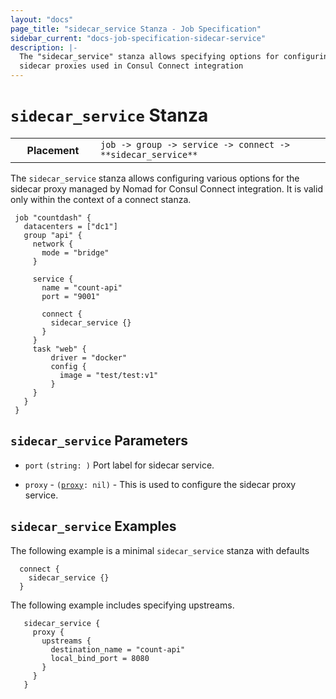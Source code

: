 ```yaml
---
layout: "docs"
page_title: "sidecar_service Stanza - Job Specification"
sidebar_current: "docs-job-specification-sidecar-service"
description: |-
  The "sidecar_service" stanza allows specifying options for configuring
  sidecar proxies used in Consul Connect integration
---
```


# `sidecar_service` Stanza

<table class="table table-bordered table-striped">
  <tr>
    <th width="120">Placement</th>
    <td>
      <code>job -> group -> service -> connect -> **sidecar_service** </code>
    </td>
  </tr>
</table>

The `sidecar_service` stanza allows configuring various options for
the sidecar proxy managed by Nomad for Consul Connect integration.
It is valid only within the context of a connect stanza.

```hcl
 job "countdash" {
   datacenters = ["dc1"]
   group "api" {
     network {
       mode = "bridge"
     }

     service {
       name = "count-api"
       port = "9001"

       connect {
         sidecar_service {}
       }
     }
     task "web" {
         driver = "docker"
         config {
           image = "test/test:v1"
         }
     }
   }
 }

```

## `sidecar_service` Parameters

- `port` `(string: )` Port label for sidecar service.

- `proxy` - <code>([proxy][]: nil)</code> - This is used to configure the sidecar proxy service.


## `sidecar_service` Examples

The following example is a minimal `sidecar_service` stanza with defaults

```hcl
  connect {
    sidecar_service {}
  }
```

The following example includes specifying upstreams.

```hcl
   sidecar_service {
     proxy {
       upstreams {
         destination_name = "count-api"
         local_bind_port = 8080
       }
     }
   }

 ```

[job]: /docs/job-specification/job.html "Nomad job Job Specification"
[group]: /docs/job-specification/group.html "Nomad group Job Specification"
[task]: /docs/job-specification/task.html "Nomad task Job Specification"
[interpolation]: /docs/runtime/interpolation.html "Nomad interpolation"
[sidecar_service]: /docs/job-specification/sidecar_service.html "Nomad sidecar service Specification"
[proxy]: /docs/job-specification/proxy.html "Nomad sidecar proxy config Specification"